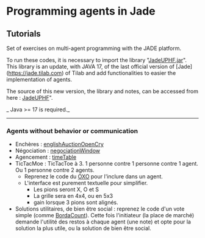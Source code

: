 <meta name="description" content="Programming multi-agent in Java : use of an updated version of the Jade 
platform. Materials for Jade Tutorial : communication, protocols, votes, services, behaviors, ..." />

# Programming agents in Jade
## Tutorials

Set of exercises on multi-agent programming with the JADE platform.

To run these codes, it is necessary to import the library "[JadeUPHF.jar](https://github.com/EmmanuelADAM/JadeUPHF/blob/master/JadeUPHF.jar)".
This library is an update, with JAVA 17, of the last official version of  [Jade]
(https://jade.tilab.com) of Tilab and add functionalities to easier the implementation of agents.

The source of this new version, the library and notes, can be accessed from here : [JadeUPHF](https://emmanueladam.github.io/JadeUPHF/)".

_ Java >= 17 is required._


----


### Agents without behavior or communication

- Enchères : [englishAuctionOpenCry](https://github.com/EmmanuelADAM/jade/tree/english/td/englishAuctionOpenCry)
- Négociation : [negociationWindow](https://github.com/EmmanuelADAM/jade/tree/english/td/negociationWindow)
- Agencement : [timeTable](https://github.com/EmmanuelADAM/jade/tree/english/td/timeTable)
- TicTacMoe : TicTacToe à 3. 1 personne contre 1 personne contre 1 agent. Ou 1 personne contre 2 agents.
  - Reprenez le code du [OXO](https://github.com/EmmanuelADAM/IntelligenceArtificielleJava/tree/master/MCTS/OXO) pour l'inclure dans un agent. 
  - L'interface est purement textuelle pour simplifier.
    - Les pions seront X, O et S
    - La grille sera en 4x4, ou en 5x3
    - gain lorsque 3 pions sont alignés.
- Solutions utilitaires, de bien être social : reprenez le code d'un vote simple (comme [BordaCount](https://github.com/EmmanuelADAM/jade/tree/english/protocols/bordaCount)). Cette fois l'initiateur (la place de marché) demande l'utilité des restos à chaque agent (une note) et opte pour la solution la plus utile, ou la solution de bien être social. 